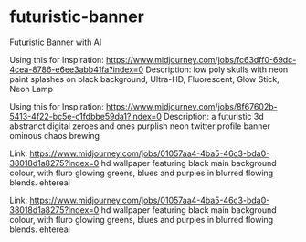 # futuristic-banner
Futuristic Banner with AI


Using this for Inspiration: https://www.midjourney.com/jobs/fc63dff0-69dc-4cea-8786-e6ee3abb41fa?index=0
Description: low poly skulls with neon paint splashes on black background, Ultra-HD, Fluorescent, Glow Stick, Neon Lamp

Using this for Inspiration: https://www.midjourney.com/jobs/8f67602b-5413-4f22-bc5e-c1fdbbe59da1?index=0
Description: a futuristic 3d abstranct digital zeroes and ones purplish neon twitter profile banner ominous chaos brewing

Link: https://www.midjourney.com/jobs/01057aa4-4ba5-46c3-bda0-38018d1a8275?index=0
hd wallpaper featuring black main background colour, with fluro glowing greens, blues and purples in blurred flowing blends. ehtereal

Link: https://www.midjourney.com/jobs/01057aa4-4ba5-46c3-bda0-38018d1a8275?index=0
hd wallpaper featuring black main background colour, with fluro glowing greens, blues and purples in blurred flowing blends. ehtereal

